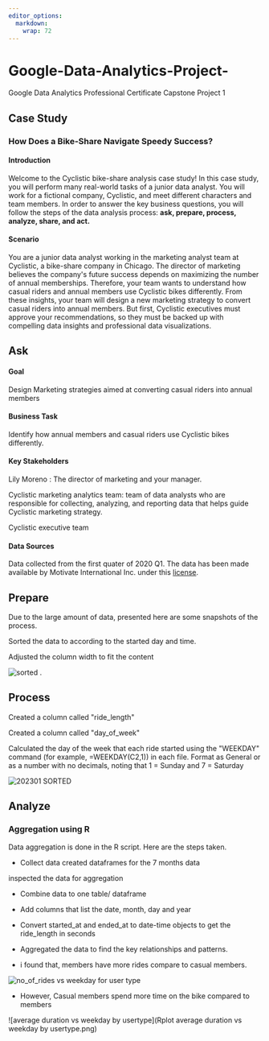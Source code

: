 ```yaml
---
editor_options: 
  markdown: 
    wrap: 72
---
```


# Google-Data-Analytics-Project-

Google Data Analytics Professional Certificate Capstone Project 1

## Case Study

### How Does a Bike-Share Navigate Speedy Success?

#### Introduction

Welcome to the Cyclistic bike-share analysis case study! In this case
study, you will perform many real-world tasks of a junior data analyst.
You will work for a fictional company, Cyclistic, and meet different
characters and team members. In order to answer the key business
questions, you will follow the steps of the data analysis process:
**ask, prepare, process, analyze, share, and act.**

#### Scenario

You are a junior data analyst working in the marketing analyst team at
Cyclistic, a bike-share company in Chicago. The director of marketing
believes the company's future success depends on maximizing the number
of annual memberships. Therefore, your team wants to understand how
casual riders and annual members use Cyclistic bikes differently. From
these insights, your team will design a new marketing strategy to
convert casual riders into annual members. But first, Cyclistic
executives must approve your recommendations, so they must be backed up
with compelling data insights and professional data visualizations.

## Ask

#### Goal

Design Marketing strategies aimed at converting casual riders into
annual members

#### Business Task

Identify how annual members and casual riders use Cyclistic bikes
differently.

#### Key Stakeholders

Lily Moreno : The director of marketing and your manager.

Cyclistic marketing analytics team: team of data analysts who are
responsible for collecting, analyzing, and reporting data that helps
guide Cyclistic marketing strategy.

Cyclistic executive team

#### Data Sources

Data collected from the first quater of 2020 Q1. The data has been made
available by Motivate International Inc. under this
[license](https://divvybikes.com/data-license-agreement).

## Prepare

Due to the large amount of data, presented here are some snapshots of
the process.

Sorted the data to according to the started day and time.

Adjusted the column width to fit the content

![sorted](https://github.com/am-eric/Google-Data-Analytics-Project-/assets/64156869/9e98fd80-9f13-4e1a-93c2-ed93f6f17832)
.

## Process

Created a column called "ride_length"

Created a column called "day_of_week"

Calculated the day of the week that each ride started using the
"WEEKDAY" command (for example, =WEEKDAY(C2,1)) in each file. Format as
General or as a number with no decimals, noting that 1 = Sunday and 7 =
Saturday

![202301
SORTED](https://github.com/am-eric/Google-Data-Analytics-Project-/assets/64156869/ea2250e2-d4d8-48ab-a09b-4298a58ac0a8)

## Analyze

### Aggregation using R

Data aggregation is done in the R script. Here are the steps taken.

-   Collect data created dataframes for the 7 months data

inspected the data for aggregation

-   Combine data to one table/ dataframe

-   Add columns that list the date, month, day and year

-   Convert started_at and ended_at to date-time objects to get the
    ride_length in seconds

-   Aggregated the data to find the key relationships and patterns.

-   i found that, members have more rides compare to casual members.

![no_of_rides vs weekday for user
type](Rplot%20no_of_rides%20vs%20weekday%20for%20user%20type.png)

-   However, Casual members spend more time on the bike compared to
    members

![average duration vs weekday by
usertype](Rplot average duration vs weekday by usertype.png)
